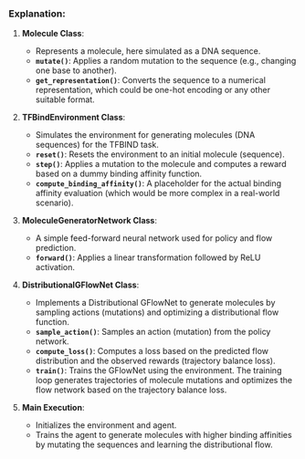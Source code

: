 ### Explanation:

1. **Molecule Class**:

   - Represents a molecule, here simulated as a DNA sequence.
   - **`mutate()`**: Applies a random mutation to the sequence (e.g., changing one base to another).
   - **`get_representation()`**: Converts the sequence to a numerical representation, which could be one-hot encoding or any other suitable format.

2. **TFBindEnvironment Class**:

   - Simulates the environment for generating molecules (DNA sequences) for the TFBIND task.
   - **`reset()`**: Resets the environment to an initial molecule (sequence).
   - **`step()`**: Applies a mutation to the molecule and computes a reward based on a dummy binding affinity function.
   - **`compute_binding_affinity()`**: A placeholder for the actual binding affinity evaluation (which would be more complex in a real-world scenario).

3. **MoleculeGeneratorNetwork Class**:

   - A simple feed-forward neural network used for policy and flow prediction.
   - **`forward()`**: Applies a linear transformation followed by ReLU activation.

4. **DistributionalGFlowNet Class**:

   - Implements a Distributional GFlowNet to generate molecules by sampling actions (mutations) and optimizing a distributional flow function.
   - **`sample_action()`**: Samples an action (mutation) from the policy network.
   - **`compute_loss()`**: Computes a loss based on the predicted flow distribution and the observed rewards (trajectory balance loss).
   - **`train()`**: Trains the GFlowNet using the environment. The training loop generates trajectories of molecule mutations and optimizes the flow network based on the trajectory balance loss.

5. **Main Execution**:

   - Initializes the environment and agent.
   - Trains the agent to generate molecules with higher binding affinities by mutating the sequences and learning the distributional flow.
